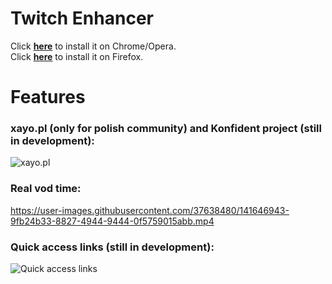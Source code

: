 # Twitch Enhancer

Click **[here](https://chrome.google.com/webstore/detail/xayopl/knaodoefkjbgmmilogebghadhmnphjih)** to install it on Chrome/Opera.  
Click **[here](https://addons.mozilla.org/pl/firefox/addon/twitch-enhancer/)** to install it on Firefox.  

# Features

### xayo.pl (only for polish community) and Konfident project (still in development):  
![xayo.pl ](https://user-images.githubusercontent.com/37638480/143770722-57efad8d-3a33-4866-99ec-f04804715835.png)

### Real vod time:  
https://user-images.githubusercontent.com/37638480/141646943-9fb24b33-8827-4944-9444-0f5759015abb.mp4

### Quick access links (still in development):
![Quick access links](https://user-images.githubusercontent.com/37638480/143770700-a3e3c3ef-7953-4579-9213-b52b03a428b8.png)


